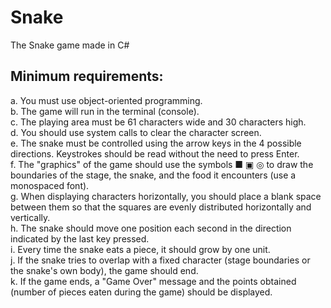 ﻿# Snake
 The Snake game made in C#

## Minimum requirements:

a. You must use object-oriented programming. <br>
b. The game will run in the terminal (console). <br>
c. The playing area must be 61 characters wide and 30 characters high. <br>
d. You should use system calls to clear the character screen. <br>
e. The snake must be controlled using the arrow keys in the 4 possible directions. Keystrokes should be read without the need to press Enter. <br>
f. The "graphics" of the game should use the symbols ■ ▣ ◎ to draw the boundaries of the stage, the snake, and the food it encounters (use a monospaced font). <br>
g. When displaying characters horizontally, you should place a blank space between them so that the squares are evenly distributed horizontally and vertically. <br>
h. The snake should move one position each second in the direction indicated by the last key pressed. <br>
i. Every time the snake eats a piece, it should grow by one unit. <br>
j. If the snake tries to overlap with a fixed character (stage boundaries or the snake's own body), the game should end. <br>
k. If the game ends, a "Game Over" message and the points obtained (number of pieces eaten during the game) should be displayed.